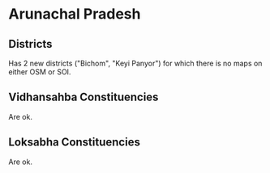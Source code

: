 # Arunachal Pradesh

## Districts

Has 2 new districts ("Bichom", "Keyi Panyor") for which there is no maps on either OSM or SOI.

## Vidhansahba Constituencies

Are ok.

## Loksabha Constituencies

Are ok.
